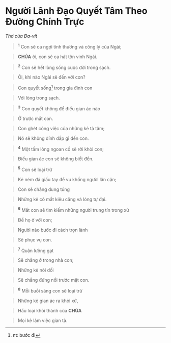 # Người Lãnh Đạo Quyết Tâm Theo Đường Chính Trực
*Thơ của Đa-vít*

> <sup><b>1</b></sup> Con sẽ ca ngợi tình thương và công lý của Ngài;
>


> **CHÚA** ôi, con sẽ ca hát tôn vinh Ngài.
>


> <sup><b>2</b></sup> Con sẽ hết lòng sống cuộc đời trong sạch.
>


> Ôi, khi nào Ngài sẽ đến với con?
>


> Con quyết sống[^1-6ca0b5dd-d98a-492e-8324-fedf11ebd494] trong gia đình con
>


> Với lòng trong sạch.
>


> <sup><b>3</b></sup> Con quyết không để điều gian ác nào
>


> Ở trước mắt con.
>


> Con ghét công việc của những kẻ tà tâm;
>


> Nó sẽ không dính dấp gì đến con.
>


> <sup><b>4</b></sup> Một tấm lòng ngoan cố sẽ rời khỏi con;
>


> Điều gian ác con sẽ không biết đến.
>


> <sup><b>5</b></sup> Con sẽ loại trừ
>


> Kẻ ném đá giấu tay để vu khống người lân cận;
>


> Con sẽ chẳng dung túng
>


> Những kẻ có mắt kiêu căng và lòng tự đại.
>


> <sup><b>6</b></sup> Mắt con sẽ tìm kiếm những người trung tín trong xứ
>


> Để họ ở với con;
>


> Người nào bước đi cách trọn lành
>


> Sẽ phục vụ con.
>


> <sup><b>7</b></sup> Quân lường gạt
>


> Sẽ chẳng ở trong nhà con;
>


> Những kẻ nói dối
>


> Sẽ chẳng đứng nổi trước mặt con.
>


> <sup><b>8</b></sup> Mỗi buổi sáng con sẽ loại trừ
>


> Những kẻ gian ác ra khỏi xứ,
>


> Hầu loại khỏi thành của **CHÚA**
>


> Mọi kẻ làm việc gian tà.
>

[^1-6ca0b5dd-d98a-492e-8324-fedf11ebd494]: nt: bước đi